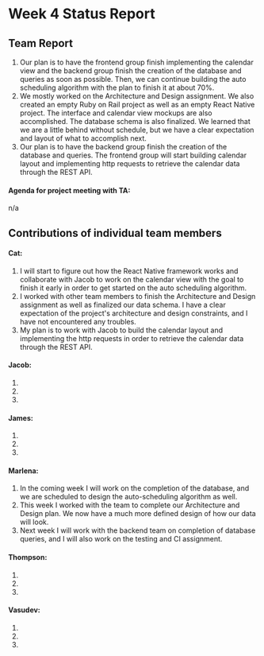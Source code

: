 # Week 4 Status Report

## Team Report

1. Our plan is to have the frontend group finish implementing the calendar view and the backend group finish the creation of the database and queries as soon as possible. Then, we can continue building the auto scheduling algorithm with the plan to finish it at about 70%.
2. We mostly worked on the Architecture and Design assignment. We also created an empty Ruby on Rail project as well as an empty React Native project. The interface and calendar view mockups are also accomplished. The database schema is also finalized. We learned that we are a little behind without schedule, but we have a clear expectation and layout of what to accomplish next.
3. Our plan is to have the backend group finish the creation of the database and queries. The frontend group will start building calendar layout and implementing http requests to retrieve the calendar data through the REST API.

#### Agenda for project meeting with TA:
n/a



## Contributions of individual team members

#### Cat:
1. I will start to figure out how the React Native framework works and collaborate with Jacob to work on the calendar view with the goal to finish it early in order to get started on the auto scheduling algorithm.
2. I worked with other team members to finish the Architecture and Design assignment as well as finalized our data schema. I have a clear expectation of the project's architecture and design constraints, and I have not encountered any troubles.
3. My plan is to work with Jacob to build the calendar layout and implementing the http requests in order to retrieve the calendar data through the REST API.

#### Jacob:
1. 
2. 
3. 

#### James:
1. 
2. 
3. 

#### Marlena:
1. In the coming week I will work on the completion of the database, and we are scheduled to design the auto-scheduling algorithm as well.
2. This week I worked with the team to complete our Architecture and Design plan. We now have a much more defined design of how our
data will look.
3. Next week I will work with the backend team on completion of database queries, and I will also work on the testing and CI assignment.

#### Thompson:
1. 
2. 
3. 

#### Vasudev:
1. 
2. 
3. 
